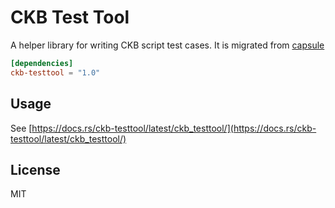 # CKB Test Tool

A helper library for writing CKB script test cases. It is migrated from [capsule](https://github.com/nervosnetwork/capsule)

```toml
[dependencies]
ckb-testtool = "1.0"
```

## Usage

See [https://docs.rs/ckb-testtool/latest/ckb_testtool/](https://docs.rs/ckb-testtool/latest/ckb_testtool/)

## License

MIT

